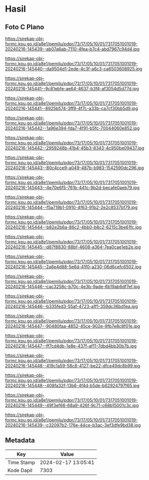 # Hasil

## Foto C Plano

https://sirekap-obj-formc.kpu.go.id/a8e1/pemilu/pdpr/73/17/05/10/01/7317051001019-20240216-145439--ab07a6ab-7110-4fea-b7c4-abd7967c94d4.jpg

https://sirekap-obj-formc.kpu.go.id/a8e1/pemilu/pdpr/73/17/05/10/01/7317051001019-20240216-145440--da9504d1-2ede-4c3f-a6c3-ca6503608925.jpg

https://sirekap-obj-formc.kpu.go.id/a8e1/pemilu/pdpr/73/17/05/10/01/7317051001019-20240216-145441--9c81ebfe-ae64-4637-b3f4-af3054d5d77d.jpg

https://sirekap-obj-formc.kpu.go.id/a8e1/pemilu/pdpr/73/17/05/10/01/7317051001019-20240216-145441--8925b574-3ff9-4f7c-a33b-ca7cf30bb5d9.jpg

https://sirekap-obj-formc.kpu.go.id/a8e1/pemilu/pdpr/73/17/05/10/01/7317051001019-20240216-145442--1a96e394-fda7-4f91-b5fc-70044060e852.jpg

https://sirekap-obj-formc.kpu.go.id/a8e1/pemilu/pdpr/73/17/05/10/01/7317051001019-20240216-145442--2959248b-41b4-45b3-8343-4c950be09437.jpg

https://sirekap-obj-formc.kpu.go.id/a8e1/pemilu/pdpr/73/17/05/10/01/7317051001019-20240216-145443--80c4cce9-a049-487b-b983-1542590dc296.jpg

https://sirekap-obj-formc.kpu.go.id/a8e1/pemilu/pdpr/73/17/05/10/01/7317051001019-20240216-145443--4e70e6f5-761b-441c-9b2d-becafe0aeb79.jpg

https://sirekap-obj-formc.kpu.go.id/a8e1/pemilu/pdpr/73/17/05/10/01/7317051001019-20240216-145444--f5a719b1-0910-4f63-91b2-2e2c8537bf79.jpg

https://sirekap-obj-formc.kpu.go.id/a8e1/pemilu/pdpr/73/17/05/10/01/7317051001019-20240216-145444--b82e2b6a-86c2-4bb0-b8c2-6215c3be61fc.jpg

https://sirekap-obj-formc.kpu.go.id/a8e1/pemilu/pdpr/73/17/05/10/01/7317051001019-20240216-145445--d87f8830-88bf-4608-a364-7ea0cae1eb2e.jpg

https://sirekap-obj-formc.kpu.go.id/a8e1/pemilu/pdpr/73/17/05/10/01/7317051001019-20240216-145445--2a6e4d88-5e6d-41f0-a230-06d6cefc6502.jpg

https://sirekap-obj-formc.kpu.go.id/a8e1/pemilu/pdpr/73/17/05/10/01/7317051001019-20240216-145446--cac3258c-b70c-4e3b-9ade-6b19ab6df7ef.jpg

https://sirekap-obj-formc.kpu.go.id/a8e1/pemilu/pdpr/73/17/05/10/01/7317051001019-20240216-145446--b335fed3-55af-4723-a1f1-359dc36bd1ea.jpg

https://sirekap-obj-formc.kpu.go.id/a8e1/pemilu/pdpr/73/17/05/10/01/7317051001019-20240216-145447--90480faa-4852-45ce-902e-9fb7e8c8f01e.jpg

https://sirekap-obj-formc.kpu.go.id/a8e1/pemilu/pdpr/73/17/05/10/01/7317051001019-20240216-145447--ff7cd4db-1e8e-437f-af11-7dbd4bb30b7b.jpg

https://sirekap-obj-formc.kpu.go.id/a8e1/pemilu/pdpr/73/17/05/10/01/7317051001019-20240216-145448--419c1a59-58c8-4127-be22-dfce49dc8b99.jpg

https://sirekap-obj-formc.kpu.go.id/a8e1/pemilu/pdpr/73/17/05/10/01/7317051001019-20240216-145448--408fa32f-13b6-4f4d-b5de-b62924797f65.jpg

https://sirekap-obj-formc.kpu.go.id/a8e1/pemilu/pdpr/73/17/05/10/01/7317051001019-20240216-145449--49f3ef66-68a9-426f-9c71-c68b15001c3c.jpg

https://sirekap-obj-formc.kpu.go.id/a8e1/pemilu/pdpr/73/17/05/10/01/7317051001019-20240216-145439--c32097b2-176e-44ce-b3ac-3ef3dfe9bd38.jpg


## Metadata

| Key        | Value               |
| ---------- | ------------------- |
| Time Stamp | 2024-02-17 13:05:41 |
| Kode Dapil | 7303                |



